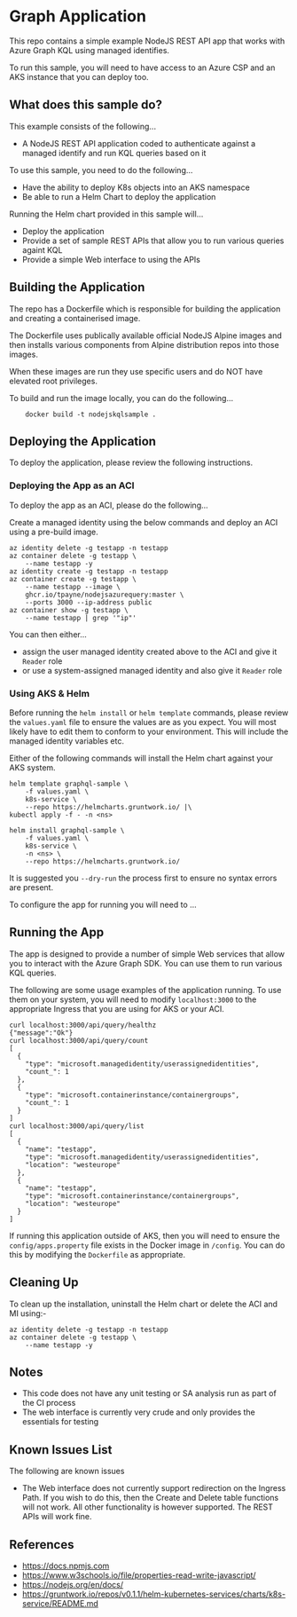 Graph Application
=================

This repo contains a simple example NodeJS REST API app that works with Azure Graph KQL using managed identifies.

To run this sample, you will need to have access to an Azure CSP and an
AKS instance that you can deploy too.

What does this sample do?
-------------------------
This example consists of the following...
* A NodeJS REST API application coded to authenticate against a managed identify and run KQL queries based on it

To use this sample, you need to do the following...
* Have the ability to deploy K8s objects into an AKS namespace
* Be able to run a Helm Chart to deploy the application

Running the Helm chart provided in this sample will...
* Deploy the application
* Provide a set of sample REST APIs that allow you to run various queries againt KQL
* Provide a simple Web interface to using the APIs

Building the Application
------------------------
The repo has a Dockerfile which is responsible for building the application and creating a containerised image.

The Dockerfile uses publically available official NodeJS Alpine images and then installs various components from Alpine distribution repos into those images.

When these images are run they use specific users and do NOT have elevated root privileges.

To build and run the image locally, you can do the following...

```shell
    docker build -t nodejskqlsample .
```

Deploying the Application
-------------------------
To deploy the application, please review the following instructions.

### Deploying the App as an ACI
To deploy the app as an ACI, please do the following...

Create a managed identity using the below commands and deploy an
ACI using a pre-build image.

```shell
az identity delete -g testapp -n testapp
az container delete -g testapp \
    --name testapp -y
az identity create -g testapp -n testapp
az container create -g testapp \
    --name testapp --image \
    ghcr.io/tpayne/nodejsazurequery:master \
    --ports 3000 --ip-address public
az container show -g testapp \
    --name testapp | grep '"ip"'
```

You can then either...
* assign the user managed identity created above to the ACI and
give it `Reader` role
* or use a system-assigned managed identity and also give it `Reader` role

### Using AKS & Helm
Before running the `helm install` or `helm template` commands, please review
the `values.yaml` file to ensure the values are as you expect. You will most
likely have to edit them to conform to your environment. This will include the
managed identity variables etc.

Either of the following commands will install the Helm chart against your AKS system.

```shell
helm template graphql-sample \
    -f values.yaml \
    k8s-service \
    --repo https://helmcharts.gruntwork.io/ |\
kubectl apply -f - -n <ns>
```

```shell
helm install graphql-sample \
    -f values.yaml \
    k8s-service \
    -n <ns> \
    --repo https://helmcharts.gruntwork.io/
```

It is suggested you `--dry-run` the process first to ensure no syntax errors are present.

To configure the app for running you will need to ...

Running the App
---------------
The app is designed to provide a number of simple Web services that allow you to interact with the Azure Graph SDK. You can use them to run various KQL queries.

The following are some usage examples of the application running. To use them on your system, you will need to modify `localhost:3000` to the appropriate Ingress that you are using for AKS or your ACI.

```shell
curl localhost:3000/api/query/healthz
{"message":"Ok"}
curl localhost:3000/api/query/count
[
  {
    "type": "microsoft.managedidentity/userassignedidentities",
    "count_": 1
  },
  {
    "type": "microsoft.containerinstance/containergroups",
    "count_": 1
  }
]
curl localhost:3000/api/query/list
[
  {
    "name": "testapp",
    "type": "microsoft.managedidentity/userassignedidentities",
    "location": "westeurope"
  },
  {
    "name": "testapp",
    "type": "microsoft.containerinstance/containergroups",
    "location": "westeurope"
  }
]
```

If running this application outside of AKS, then you will need to ensure the `config/apps.property` file exists in the Docker image in `/config`. You can do this by modifying the `Dockerfile` as appropriate.

Cleaning Up
-----------
To clean up the installation, uninstall the Helm chart or delete the ACI and MI using:-

```shell
az identity delete -g testapp -n testapp
az container delete -g testapp \
    --name testapp -y
```

Notes
-----
- This code does not have any unit testing or SA analysis run as part of the CI process
- The web interface is currently very crude and only provides the essentials for testing

Known Issues List
-----------------
The following are known issues

- The Web interface does not currently support redirection on the Ingress Path. If you wish to do this, then the Create and Delete table functions will not work. All other functionality is however supported. The REST APIs will work fine.

References
----------
- https://docs.npmjs.com
- https://www.w3schools.io/file/properties-read-write-javascript/
- https://nodejs.org/en/docs/
- https://gruntwork.io/repos/v0.1.1/helm-kubernetes-services/charts/k8s-service/README.md
